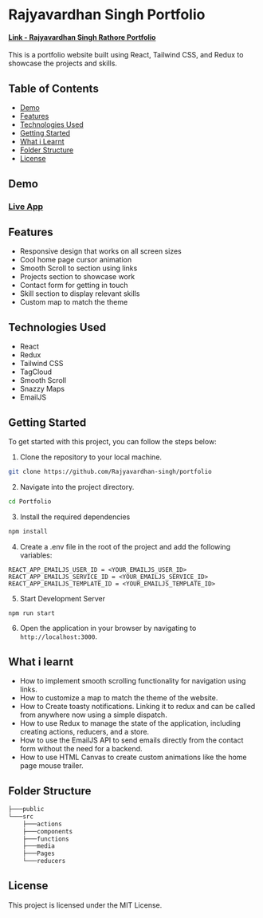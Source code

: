 # Rajyavardhan Singh Portfolio

#### [Link - Rajyavardhan Singh Rathore Portfolio](https://rajyavardhan.vercel.app/)
This is a portfolio website built using React, Tailwind CSS, and Redux to showcase the projects and skills.

## Table of Contents

- [Demo](#demo)
- [Features](#features)
- [Technologies Used](#technologies-used)
- [Getting Started](#getting-started)
- [What i Learnt](#what-i-learnt)
- [Folder Structure](#folder-structure)
- [License](#license)

## Demo

### [Live App](https://rajyavardhan.vercel.app/)

<!-- #### [Video Demo](https://i.imgur.com/4wEJlz4.mp4)
[<img src="https://imgur.com/NTL9nZh.png" width="500" height="250"/>](https://i.imgur.com/4wEJlz4.mp4) -->


## Features

- Responsive design that works on all screen sizes
- Cool home page cursor animation
- Smooth Scroll to section using links
- Projects section to showcase work
- Contact form for getting in touch
- Skill section to display relevant skills
- Custom map to match the theme

## Technologies Used

- React
- Redux
- Tailwind CSS
- TagCloud
- Smooth Scroll
- Snazzy Maps
- EmailJS

## Getting Started

To get started with this project, you can follow the steps below:

1. Clone the repository to your local machine.

```bash
git clone https://github.com/Rajyavardhan-singh/portfolio
```

2. Navigate into the project directory.

```bash
cd Portfolio
```
3. Install the required dependencies

```bash
npm install
```

4. Create a .env file in the root of the project and add the following variables:

```.env
REACT_APP_EMAILJS_USER_ID = <YOUR_EMAILJS_USER_ID>
REACT_APP_EMAILJS_SERVICE_ID = <YOUR_EMAILJS_SERVICE_ID>
REACT_APP_EMAILJS_TEMPLATE_ID = <YOUR_EMAILJS_TEMPLATE_ID>
```

5. Start Development Server

```bash
npm run start
```

6. Open the application in your browser by navigating to `http://localhost:3000`.

## What i learnt
- How to implement smooth scrolling functionality for navigation using links.
- How to customize a map to match the theme of the website.
- How to Create toasty notifications. Linking it to redux and can be called from anywhere now using a simple dispatch.
- How to use Redux to manage the state of the application, including creating actions, reducers, and a store.
- How to use the EmailJS API to send emails directly from the contact form without the need for a backend.
- How to use HTML Canvas to create custom animations like the home page mouse trailer.

## Folder Structure

```bash
├───public
└───src
    ├───actions
    ├───components
    ├───functions
    ├───media
    ├───Pages
    └───reducers
```

## License 
This project is licensed under the MIT License.
